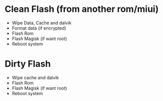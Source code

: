 # Clean Flash (from another rom/miui)
- Wipe Data, Cache and dalvik
- Format data (if encrypted)
- Flash Rom
- Flash Magisk (if want root)
- Reboot system

# Dirty Flash
- Wipe cache and dalvik 
- Flash Rom 
- Flash Magisk (if want root)
- Reboot system
